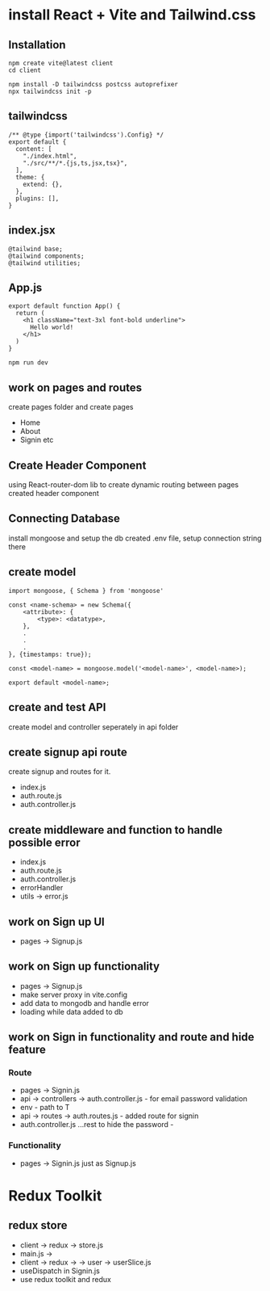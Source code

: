 
# install React + Vite and Tailwind.css 

## Installation
```
npm create vite@latest client
cd client
```

```
npm install -D tailwindcss postcss autoprefixer
npx tailwindcss init -p
```

## tailwindcss
```
/** @type {import('tailwindcss').Config} */
export default {
  content: [
    "./index.html",
    "./src/**/*.{js,ts,jsx,tsx}",
  ],
  theme: {
    extend: {},
  },
  plugins: [],
}
```

## index.jsx
```
@tailwind base;
@tailwind components;
@tailwind utilities;
```

## App.js
```
export default function App() {
  return (
    <h1 className="text-3xl font-bold underline">
      Hello world!
    </h1>
  )
}
```

```
npm run dev
```

## work on pages and routes

create pages folder and create pages 
- Home 
- About 
- Signin etc

## Create Header Component
using React-router-dom lib to create dynamic routing between pages
created header component

## Connecting Database
install mongoose and setup the db
created .env file, setup connection string there

## create model

```
import mongoose, { Schema } from 'mongoose'

const <name-schema> = new Schema({
    <attribute>: {
        <type>: <datatype>,
    },
    .
    .
    .
}, {timestamps: true});

const <model-name> = mongoose.model('<model-name>', <model-name>);

export default <model-name>;

```
## create and test API

create model and controller seperately in api folder

## create signup api route

create signup and routes for it.
- index.js 
- auth.route.js
- auth.controller.js


## create middleware and function to handle possible error

- index.js 
- auth.route.js
- auth.controller.js 
- errorHandler
- utils -> error.js

## work on Sign up UI 

- pages -> Signup.js

## work on Sign up functionality

- pages -> Signup.js
- make server proxy in vite.config
- add data to mongodb and handle error 
- loading while data added to db 

## work on Sign in functionality and route and hide feature

### Route
- pages -> Signin.js
- api -> controllers -> auth.controller.js - for email password validation 
- env - path to T
- api -> routes -> auth.routes.js - added route for signin
- auth.controller.js ...rest to hide the password - 

### Functionality
- pages -> Signin.js just as Signup.js

# Redux Toolkit

## redux store
- client -> redux -> store.js
- main.js ->  
- client -> redux -> -> user -> userSlice.js
- useDispatch in Signin.js
- use redux toolkit and redux
